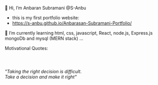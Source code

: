 👋 Hi, I’m  Anbaran Subramani @S-Anbu
- this is my first portfolio website:
- https://s-anbu.github.io/Anbarasan-Subramani-Portfolio/

🌱 I’m currently learning html, css, javascript, React, node.js, Express.js mongoDb and mysql (MERN stack) ...

Motivational Quotes:<br>
<h1>     </h1><br>
  <i>"Taking the right decision is difficult.<br>     Take a decision and make it right"</i>

